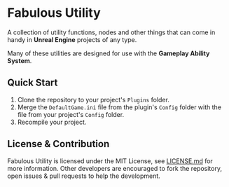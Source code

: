 # Fabulous Utility

A collection of utility functions, nodes and other things that can come in handy in **Unreal Engine** projects of any type.

Many of these utilities are designed for use with the **Gameplay Ability System**.

## Quick Start

1. Clone the repository to your project's `Plugins` folder.
2. Merge the `DefaultGame.ini` file from the plugin's `Config` folder with the file from your project's `Config` folder.
3. Recompile your project.

## License & Contribution

Fabulous Utility is licensed under the MIT License, see [LICENSE.md](LICENSE.md) for more information. Other developers are encouraged to fork the repository, open issues & pull requests to help the development.